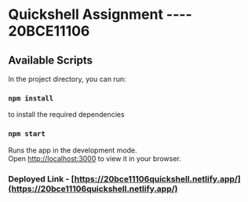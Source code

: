 # Quickshell Assignment ---- 20BCE11106

## Available Scripts

In the project directory, you can run:

### `npm install`
to install the required dependencies 

### `npm start`

Runs the app in the development mode.\
Open [http://localhost:3000](http://localhost:3000) to view it in your browser.

### Deployed Link - [https://20bce11106quickshell.netlify.app/](https://20bce11106quickshell.netlify.app/)


